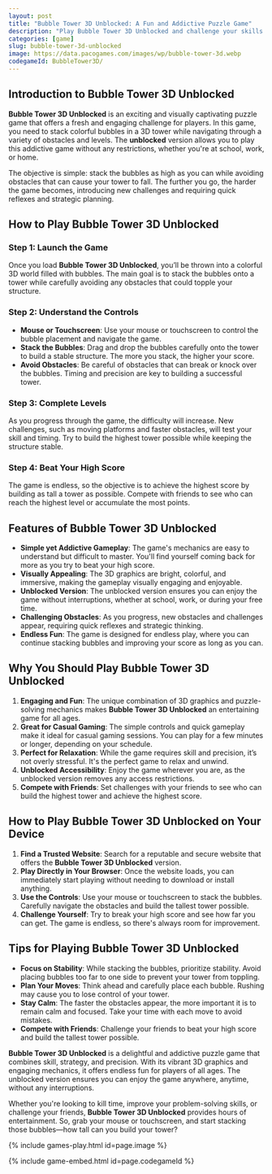 ```yaml
---
layout: post
title: "Bubble Tower 3D Unblocked: A Fun and Addictive Puzzle Game"
description: "Play Bubble Tower 3D Unblocked and challenge your skills with this addictive 3D puzzle game. Solve puzzles, stack bubbles, and clear levels in a fun and relaxing way!"
categories: [game]
slug: bubble-tower-3d-unblocked
image: https://data.pacogames.com/images/wp/bubble-tower-3d.webp
codegameId: BubbleTower3D/
---
```


## Introduction to Bubble Tower 3D Unblocked

**Bubble Tower 3D Unblocked** is an exciting and visually captivating puzzle game that offers a fresh and engaging challenge for players. In this game, you need to stack colorful bubbles in a 3D tower while navigating through a variety of obstacles and levels. The **unblocked** version allows you to play this addictive game without any restrictions, whether you're at school, work, or home.

The objective is simple: stack the bubbles as high as you can while avoiding obstacles that can cause your tower to fall. The further you go, the harder the game becomes, introducing new challenges and requiring quick reflexes and strategic planning.

## How to Play Bubble Tower 3D Unblocked

### Step 1: Launch the Game

Once you load **Bubble Tower 3D Unblocked**, you’ll be thrown into a colorful 3D world filled with bubbles. The main goal is to stack the bubbles onto a tower while carefully avoiding any obstacles that could topple your structure.

### Step 2: Understand the Controls

- **Mouse or Touchscreen**: Use your mouse or touchscreen to control the bubble placement and navigate the game.
- **Stack the Bubbles**: Drag and drop the bubbles carefully onto the tower to build a stable structure. The more you stack, the higher your score.
- **Avoid Obstacles**: Be careful of obstacles that can break or knock over the bubbles. Timing and precision are key to building a successful tower.

### Step 3: Complete Levels

As you progress through the game, the difficulty will increase. New challenges, such as moving platforms and faster obstacles, will test your skill and timing. Try to build the highest tower possible while keeping the structure stable.

### Step 4: Beat Your High Score

The game is endless, so the objective is to achieve the highest score by building as tall a tower as possible. Compete with friends to see who can reach the highest level or accumulate the most points.

## Features of Bubble Tower 3D Unblocked

- **Simple yet Addictive Gameplay**: The game's mechanics are easy to understand but difficult to master. You'll find yourself coming back for more as you try to beat your high score.
- **Visually Appealing**: The 3D graphics are bright, colorful, and immersive, making the gameplay visually engaging and enjoyable.
- **Unblocked Version**: The unblocked version ensures you can enjoy the game without interruptions, whether at school, work, or during your free time.
- **Challenging Obstacles**: As you progress, new obstacles and challenges appear, requiring quick reflexes and strategic thinking.
- **Endless Fun**: The game is designed for endless play, where you can continue stacking bubbles and improving your score as long as you can.

## Why You Should Play Bubble Tower 3D Unblocked

1. **Engaging and Fun**: The unique combination of 3D graphics and puzzle-solving mechanics makes **Bubble Tower 3D Unblocked** an entertaining game for all ages.
2. **Great for Casual Gaming**: The simple controls and quick gameplay make it ideal for casual gaming sessions. You can play for a few minutes or longer, depending on your schedule.
3. **Perfect for Relaxation**: While the game requires skill and precision, it’s not overly stressful. It's the perfect game to relax and unwind.
4. **Unblocked Accessibility**: Enjoy the game wherever you are, as the unblocked version removes any access restrictions.
5. **Compete with Friends**: Set challenges with your friends to see who can build the highest tower and achieve the highest score.

## How to Play Bubble Tower 3D Unblocked on Your Device

1. **Find a Trusted Website**: Search for a reputable and secure website that offers the **Bubble Tower 3D Unblocked** version.
2. **Play Directly in Your Browser**: Once the website loads, you can immediately start playing without needing to download or install anything.
3. **Use the Controls**: Use your mouse or touchscreen to stack the bubbles. Carefully navigate the obstacles and build the tallest tower possible.
4. **Challenge Yourself**: Try to break your high score and see how far you can get. The game is endless, so there's always room for improvement.

## Tips for Playing Bubble Tower 3D Unblocked

- **Focus on Stability**: While stacking the bubbles, prioritize stability. Avoid placing bubbles too far to one side to prevent your tower from toppling.
- **Plan Your Moves**: Think ahead and carefully place each bubble. Rushing may cause you to lose control of your tower.
- **Stay Calm**: The faster the obstacles appear, the more important it is to remain calm and focused. Take your time with each move to avoid mistakes.
- **Compete with Friends**: Challenge your friends to beat your high score and build the tallest tower possible.

**Bubble Tower 3D Unblocked** is a delightful and addictive puzzle game that combines skill, strategy, and precision. With its vibrant 3D graphics and engaging mechanics, it offers endless fun for players of all ages. The unblocked version ensures you can enjoy the game anywhere, anytime, without any interruptions.

Whether you're looking to kill time, improve your problem-solving skills, or challenge your friends, **Bubble Tower 3D Unblocked** provides hours of entertainment. So, grab your mouse or touchscreen, and start stacking those bubbles—how tall can you build your tower?

{% include games-play.html id=page.image %}

{% include game-embed.html id=page.codegameId %}
